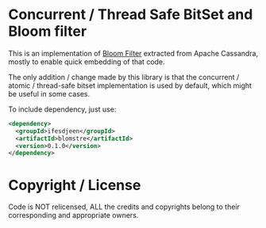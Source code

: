 # Concurrent / Thread Safe BitSet and Bloom filter

This is an implementation of [Bloom Filter](https://en.wikipedia.org/wiki/Bloom_filter)
extracted from Apache Cassandra, mostly to enable quick embedding of that code.

The only addition / change made by this library is that the concurrent / atomic / thread-safe
bitset implementation is used by default, which might be useful in some cases.

To include dependency, just use:

```xml
<dependency>
  <groupId>ifesdjeen</groupId>
  <artifactId>blomstre</artifactId>
  <version>0.1.0</version>
</dependency>
```

# Copyright / License

Code is NOT relicensed, ALL the credits and copyrights belong to their corresponding
and appropriate owners.
